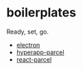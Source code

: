 # boilerplates
Ready, set, go.

- [electron](electron)
- [hyperapp-parcel](hyperapp-parcel)
- [react-parcel](react-parcel)
